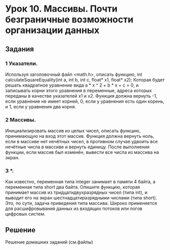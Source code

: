 # Урок 10. Массивы. Почти безграничные возможности организации данных

## Задания

### 1 Указатели.
Используя заголовочный файл <math.h>, описать функцию,
int calculateSquareEquality(int a, int b, int c, float* x1, float* x2);
Которая будет решать квадратное уравнение вида a * x ^ 2 + b * x + c = 0,
и записывать корни этого уравнения в переменные, адреса которых переданы
в качестве указателей х1 и х2. Функция должна вернуть -1, если уравнение
не имеет корней, 0, если у уравнения есть один корень, и 1, если у уравнения два корня.

### 2 Массивы.
Инициализировать массив из целых чисел, описать функцию, принимающую на
вход этот массив. Функция должна вернуть ноль, если в массиве нет нечётных чисел,
в противном случае удвоить все нечётные числа в массиве и вернуть единицу.
После выполнения функции, если массив был изменён, вывести все числа из массива на экран.

### 3 *.
Как известно, переменная типа integer занимает в памяти 4 байта, а переменная
типа short два байта. Опишите функцию, которая принимает массив из тридцатидвухразрядных
чисел (типа int), и выводит его на экран шестнадцатиразрядными числами (типа short).
Это, по сути, задача приведения типа массива. Широко применяется для расшифровывания
данных из входящих потоков или логов цифровых систем.


## Решение

Решение домашних заданий (см.файлы)
